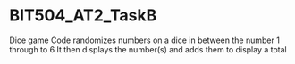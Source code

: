 # BIT504_AT2_TaskB

Dice game
Code randomizes numbers on a dice in between the number 1 through to 6
It then displays the number(s) and adds them to display a total
